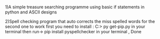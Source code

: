 1)A simple treasure searching programme using basic if statements in python and ASCII designs

2)Spell checking program that auto corrects the miss spelled words
for the second one to work first you need to install :
C:> py get-pip.py  in your terminal 
then run->  pip install pyspellchecker  in your terminal , Done
